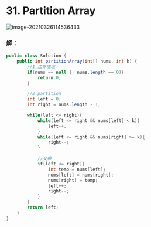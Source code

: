 # 31. Partition Array

![image-20210326114536433](https://raw.githubusercontent.com/TWDH/Leetcode-From-Zero/pictures/img/image-20210326114536433.png)

### 解：

```java
public class Solution {
    public int partitionArray(int[] nums, int k) {
        //1.边界情况
        if(nums == null || nums.length == 0){
            return 0;
        }

        //2.partition
        int left = 0;
        int right = nums.length - 1;

        while(left <= right){
            while(left <= right && nums[left] < k){
                left++;
            }
            while(left <= right && nums[right] >= k){
                right--;
            }

            //交换
            if(left <= right){
                int temp = nums[left];
                nums[left] = nums[right];
                nums[right] = temp;
                left++;
                right--;
            }
        }
        return left;
    }
}
```

